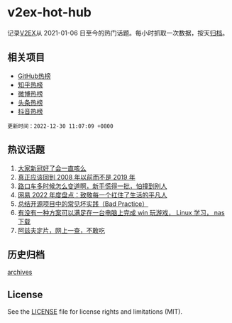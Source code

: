 # v2ex-hot-hub

 记录[V2EX](https://www.v2ex.com/)从 2021-01-06 日至今的热门话题。每小时抓取一次数据，按天[归档](archives)。
 
 ## 相关项目

- [GitHub热榜](https://github.com/snaildev/github-hot-hub)
- [知乎热榜](https://github.com/snaildev/zhihu-hot-hub)
- [微博热榜](https://github.com/snaildev/weibo-hot-hub)
- [头条热榜](https://github.com/snaildev/toutiao-hot-hub)
- [抖音热榜](https://github.com/snaildev/douyin-hot-hub)


 `更新时间：2022-12-30 11:07:09 +0800`

## 热议话题

1. [大家新冠好了会一直咳么](https://www.v2ex.com/t/905381)
1. [真正应该回到 2008 年以前而不是 2019 年](https://www.v2ex.com/t/905394)
1. [路口车多时候怎么变道啊，新手慌得一批，怕撞到别人](https://www.v2ex.com/t/905309)
1. [网易 2022 年度盘点：致敬每一个扛住了生活的平凡人](https://www.v2ex.com/t/905479)
1. [总结开源项目中的常见坏实践（Bad Practice）](https://www.v2ex.com/t/905432)
1. [有没有一种方案可以满足在一台电脑上完成 win 玩游戏， Linux 学习， nas 下载](https://www.v2ex.com/t/905354)
1. [阿兹夫定片，网上一查，不敢吃](https://www.v2ex.com/t/905448)

## 历史归档

[archives](archives)

## License

See the [LICENSE](LICENSE) file for license rights and limitations (MIT).
